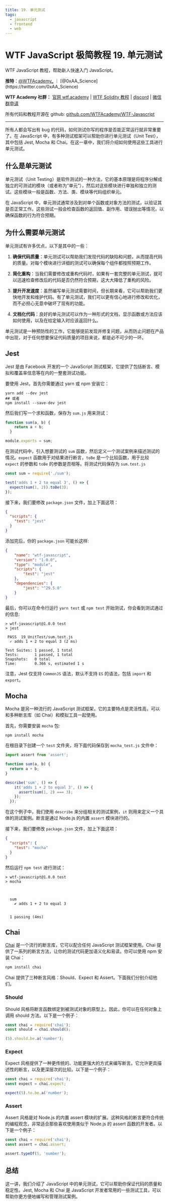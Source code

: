 ```yaml
---
title: 19. 单元测试
tags:
  - javascript
  - frontend
  - web
---
```

# WTF JavaScript 极简教程 19. 单元测试

WTF JavaScript 教程，帮助新人快速入门 JavaScript。

**推特**：[@WTFAcademy_](https://twitter.com/WTFAcademy_) ｜ [@0xAA_Science](https://twitter.com/0xAA_Science)

**WTF Academy 社群：** [官网 wtf.academy](https://wtf.academy/) | [WTF Solidity 教程](https://github.com/AmazingAng/WTFSolidity) | [discord](https://discord.gg/5akcruXrsk/) | [微信群申请](https://docs.google.com/forms/d/e/1FAIpQLSe4KGT8Sh6sJ7hedQRuIYirOoZK_85miz3dw7vA1-YjodgJ-A/viewform?usp=sf_link)

所有代码和教程开源在 github: [github.com/WTFAcademy/WTF-Javascript](https://github.com/WTFAcademy/WTF-Javascript)

---

所有人都会写出有 bug 的代码，如何测试你写的程序是否能正常运行就非常重要了。在 JavaScript 中，有多种测试框架可以帮助你进行单元测试（Unit Test），其中包括 Jest, Mocha 和 Chai。在这一章中，我们将介绍如何使用这些工具进行单元测试。

## 什么是单元测试

单元测试（Unit Testing）是软件测试的一种方法，它的基本原理是将程序分解成独立的可测试的模块（或者称为“单元”），然后对这些模块进行单独和独立的测试。这些模块一般是函数、方法、类、模块等代码组织单元。

在 JavaScript 中，单元测试通常涉及到对单个函数或对象方法的测试，以验证其是否正常工作。这些测试一般会检查函数的返回值、副作用、错误抛出等情况，以确保函数的行为符合预期。

## 为什么需要单元测试

单元测试有许多优点，以下是其中的一些：

1. **确保代码质量**：单元测试可以帮助我们发现代码的缺陷和问题，从而提高代码的质量。对每个模块进行详细的测试可以确保每个组件都按照预期工作。

2. **简化重构**：当我们需要修改或重构代码时，如果有一套完整的单元测试，就可以迅速检查修改后的代码是否仍然符合预期，这大大降低了重构的风险。

3. **提升开发速度**：虽然编写单元测试需要时间，但长期来看，它可以帮助我们更快地开发和维护代码。有了单元测试，我们可以更有信心地进行修改和优化，而不必担心无意中破坏了现有的功能。

4. **文档化代码**：良好的单元测试可以作为一种形式的文档，显示函数或方法应该如何使用，以及在给定输入时应该返回什么。

单元测试是一种预防性的工作，它能够提前发现并修复问题，从而防止问题在产品中出现，对于任何想要保证代码质量的项目来说，都是必不可少的一环。

## Jest

Jest 是由 Facebook 开发的一个 JavaScript 测试框架，它提供了包括断言、模拟和覆盖率信息等在内的一整套测试功能。

要使用 Jest，首先你需要通过 yarn 或 npm 安装它：
```shell
yarn add --dev jest
## 或者
npm install --save-dev jest
```

然后我们写一个求和函数，保存为 `sum.js` 用来测试：

```javascript
function sum(a, b) {
    return a + b;
  }

module.exports = sum;
```

在测试代码中，引入想要测试的 `sum` 函数，然后定义一个测试案例来描述测试的情况。`expect` 函数用于对结果进行断言，`toBe` 是一个比较函数，用于比较 `expect` 的参数和 `toBe` 的参数是否相等。将测试代码保存为 `sum.test.js`

```javascript
const sum = require('./sum');

test('adds 1 + 2 to equal 3', () => {
  expect(sum(1, 2)).toBe(3);
});
```

接下来，我们要修改 `package.json` 文件，加上下面这项：

```json
{
  "scripts": {
    "test": "jest"
  }
}
```

添加完后，你的 `package.json` 可能长这样:
```json
{
    "name": "wtf-javascript",
    "version": "1.0.0",
    "type": "module",
    "scripts": {
        "test": "jest"
    },
    "dependencies": {
        "jest": "^29.5.0"
    }
}
```

最后，你可以在命令行运行 `yarn test` 或 `npm test` 开始测试，你会看到测试通过的信息:

```shell
> wtf-javascript@1.0.0 test
> jest

 PASS  19_UnitTest/sum.test.js
  ✓ adds 1 + 2 to equal 3 (2 ms)

Test Suites: 1 passed, 1 total
Tests:       1 passed, 1 total
Snapshots:   0 total
Time:        0.366 s, estimated 1 s
```

注意，Jest 仅支持 `CommonJS` 语法，默认不支持 `ES` 的语法，包括 `import` 和 `export`。

## Mocha

Mocha 是另一种流行的 JavaScript 测试框架，它的主要特点是灵活性高，可以和多种断言库（如 Chai）和模拟工具一起使用。

首先，你需要安装 `mocha` 包:

```shell
npm install mocha
```

在根目录下创建一个 `test` 文件夹，将下面代码保存到 `mocha_test.js` 文件中：

```javascript
import assert from 'assert';

function sum(a, b) {
  return a + b;
}

describe('sum', () => {
    it('adds 1 + 2 to equal 3', () => {
      assert(sum(1, 2) === 3);
    });
  });
```

在这个例子中，我们使用 `describe` 来分组相关的测试案例，`it` 则用来定义一个具体的测试案例。断言是通过 Node.js 的内置 `assert` 模块进行的。

接下来，我们要修改 `package.json` 文件，加上下面这项：

```json
{
  "scripts": {
    "test": "mocha"
  }
}
```

然后运行 `npm test` 进行测试：

```shell
> wtf-javascript@1.0.0 test
> mocha



  sum
    ✔ adds 1 + 2 to equal 3


  1 passing (4ms)
```

## Chai

[Chai](https://www.chaijs.com/) 是一个流行的断言库，它可以配合任何 JavaScript 测试框架使用。Chai 提供了一系列的断言方法，让你的测试代码更加语义化和易读。你可以使用 npm 安装 Chai：

```bash
npm install chai
```

Chai 提供了三种断言风格：Should、Expect 和 Assert。下面我们分别介绍他们。

### Should

Should 风格将断言函数绑定到被测试对象的原型上。因此，你可以在任何对象上调用 should 方法。以下是一个例子：

```javascript
const chai = require('chai');
const should = chai.should();

(5).should.be.a('number');
```

### Expect

Expect 风格提供了一种更传统的、功能更强大的方式来编写断言。它允许更具描述性的断言，以及更深层次的比较。以下是一个例子：

```javascript
const chai = require('chai');
const expect = chai.expect;

expect(5).to.be.a('number');
```

### Assert

Assert 风格是对 Node.js 的内置 assert 模块的扩展。这种风格的断言更符合传统的编程观念，非常适合那些喜欢使用类似于 Node.js 的 assert 函数的开发者。以下是一个例子：

```javascript
const chai = require('chai');
const assert = chai.assert;

assert.typeOf(5, 'number');
```

## 总结

这一讲，我们介绍了 JavaScript 中的单元测试，它可以帮助你保证代码的质量和稳定性。Jest, Mocha 和 Chai 是 JavaScript 开发者常用的一些测试工具，可以帮助你更方便地编写和管理测试案例。